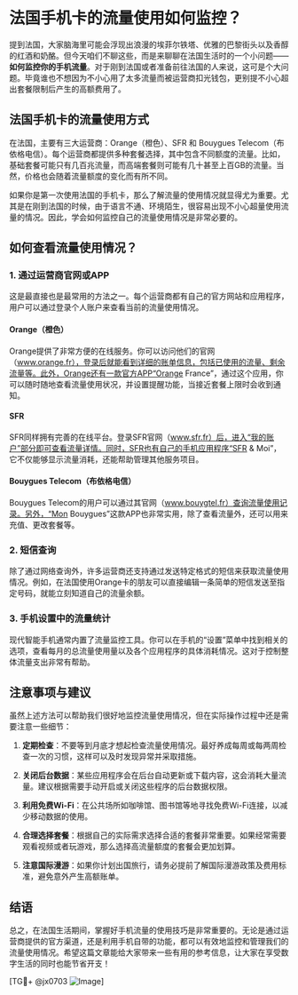 # 法国手机卡的流量使用如何监控？

提到法国，大家脑海里可能会浮现出浪漫的埃菲尔铁塔、优雅的巴黎街头以及香醇的红酒和奶酪。但今天咱们不聊这些，而是来聊聊在法国生活时的一个小问题——**如何监控你的手机流量**。对于刚到法国或者准备前往法国的人来说，这可是个大问题。毕竟谁也不想因为不小心用了太多流量而被运营商扣光钱包，更别提不小心超出套餐限制后产生的高额费用了。

## 法国手机卡的流量使用方式

在法国，主要有三大运营商：Orange（橙色）、SFR 和 Bouygues Telecom（布依格电信）。每个运营商都提供多种套餐选择，其中包含不同额度的流量。比如，基础套餐可能只有几百兆流量，而高端套餐则可能有几十甚至上百GB的流量。当然，价格也会随着流量额度的变化而有所不同。

如果你是第一次使用法国的手机卡，那么了解流量的使用情况就显得尤为重要。尤其是在刚到法国的时候，由于语言不通、环境陌生，很容易出现不小心超量使用流量的情况。因此，学会如何监控自己的流量使用情况是非常必要的。

## 如何查看流量使用情况？

### 1. **通过运营商官网或APP**

这是最直接也是最常用的方法之一。每个运营商都有自己的官方网站和应用程序，用户可以通过登录个人账户来查看当前的流量使用情况。

#### Orange（橙色）
Orange提供了非常方便的在线服务。你可以访问他们的官网（www.orange.fr），登录后就能看到详细的账单信息，包括已使用的流量、剩余流量等。此外，Orange还有一款官方APP“Orange France”，通过这个应用，你可以随时随地查看流量使用状况，并设置提醒功能，当接近套餐上限时会收到通知。

#### SFR
SFR同样拥有完善的在线平台。登录SFR官网（www.sfr.fr）后，进入“我的账户”部分即可查看流量详情。同时，SFR也有自己的手机应用程序“SFR & Moi”，它不仅能够显示流量消耗，还能帮助管理其他服务项目。

#### Bouygues Telecom（布依格电信）
Bouygues Telecom的用户可以通过其官网（www.bouygtel.fr）查询流量使用记录。另外，“Mon Bouygues”这款APP也非常实用，除了查看流量外，还可以用来充值、更改套餐等。

### 2. **短信查询**
除了通过网络查询外，许多运营商还支持通过发送特定格式的短信来获取流量使用情况。例如，在法国使用Orange卡的朋友可以直接编辑一条简单的短信发送至指定号码，就能立刻知道自己的流量余额。

### 3. **手机设置中的流量统计**
现代智能手机通常内置了流量监控工具。你可以在手机的“设置”菜单中找到相关的选项，查看每月的总流量使用量以及各个应用程序的具体消耗情况。这对于控制整体流量支出非常有帮助。

## 注意事项与建议

虽然上述方法可以帮助我们很好地监控流量使用情况，但在实际操作过程中还是需要注意一些细节：

1. **定期检查**：不要等到月底才想起检查流量使用情况。最好养成每周或每两周检查一次的习惯，这样可以及时发现异常并采取措施。
   
2. **关闭后台数据**：某些应用程序会在后台自动更新或下载内容，这会消耗大量流量。建议根据需要手动开启或关闭这些程序的后台数据权限。

3. **利用免费Wi-Fi**：在公共场所如咖啡馆、图书馆等地寻找免费Wi-Fi连接，以减少移动数据的使用。

4. **合理选择套餐**：根据自己的实际需求选择合适的套餐非常重要。如果经常需要观看视频或者玩游戏，那么选择高流量额度的套餐会更加划算。

5. **注意国际漫游**：如果你计划出国旅行，请务必提前了解国际漫游政策及费用标准，避免意外产生高额账单。

## 结语

总之，在法国生活期间，掌握好手机流量的使用技巧是非常重要的。无论是通过运营商提供的官方渠道，还是利用手机自带的功能，都可以有效地监控和管理我们的流量使用情况。希望这篇文章能给大家带来一些有用的参考信息，让大家在享受数字生活的同时也能节省开支！

[TG💪+ @jx0703 ![Image](https://github.com/user-attachments/assets/dbca1d08-cadb-493c-b0ec-ad6f7a83f270)]
